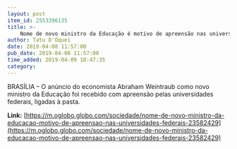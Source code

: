 ```yaml
---
layout: post
item_id: 2553396135
title: >-
    Nome de novo ministro da Educação é motivo de apreensão nas universidades federais
author: Tatu D'Oquei
date: 2019-04-08 11:57:00
pub_date: 2019-04-08 11:57:00
time_added: 2019-04-09 18:47:35
category: 
---
```


BRASÍLIA – O anúncio do economista Abraham Weintraub como novo ministro da Educação foi recebido com apreensão pelas universidades federais, ligadas à pasta.

**Link:** [https://m.oglobo.globo.com/sociedade/nome-de-novo-ministro-da-educacao-motivo-de-apreensao-nas-universidades-federais-23582429](https://m.oglobo.globo.com/sociedade/nome-de-novo-ministro-da-educacao-motivo-de-apreensao-nas-universidades-federais-23582429)

